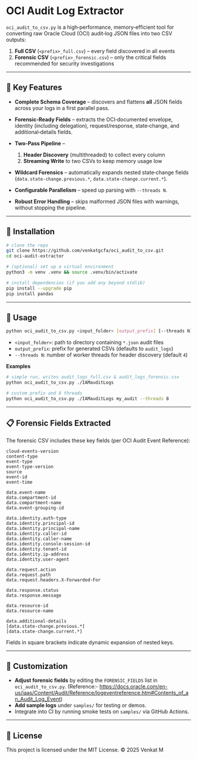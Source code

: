 # OCI Audit Log Extractor

`oci_audit_to_csv.py` is a high‑performance, memory‑efficient tool for converting raw Oracle Cloud (OCI) audit‑log JSON files into two CSV outputs:

1. **Full CSV** (`<prefix>_full.csv`) – every field discovered in all events
2. **Forensic CSV** (`<prefix>_forensic.csv`) – only the critical fields recommended for security investigations

---

## 📖 Key Features

* **Complete Schema Coverage** – discovers and flattens **all** JSON fields across your logs in a first parallel pass.
* **Forensic‑Ready Fields** – extracts the OCI‑documented envelope, identity (including delegation), request/response, state‑change, and additional‑details fields.
* **Two‑Pass Pipeline** –

  1. **Header Discovery** (multithreaded) to collect every column
  2. **Streaming Write** to two CSVs to keep memory usage low
* **Wildcard Forensics** – automatically expands nested state‑change fields (`data.state-change.previous.*`, `data.state-change.current.*`).
* **Configurable Parallelism** – speed up parsing with `--threads N`.
* **Robust Error Handling** – skips malformed JSON files with warnings, without stopping the pipeline.

---

## 🚀 Installation

```bash
# clone the repo
git clone https://github.com/venkatgcfa/oci_audit_to_csv.git
cd oci-audit-extractor

# (optional) set up a virtual environment
python3 -m venv .venv && source .venv/bin/activate

# install dependencies (if you add any beyond stdlib)
pip install --upgrade pip
pip install pandas
```

---

## 🎯 Usage

```bash
python oci_audit_to_csv.py <input_folder> [output_prefix] [--threads N]
```

* `<input_folder>`: path to directory containing `*.json` audit files
* `output_prefix`: prefix for generated CSVs (defaults to `audit_logs`)
* `--threads N`: number of worker threads for header discovery (default `4`)

**Examples**

```bash
# simple run, writes audit_logs_full.csv & audit_logs_forensic.csv
python oci_audit_to_csv.py ./IAMauditLogs

# custom prefix and 8 threads
python oci_audit_to_csv.py ./IAMauditLogs my_audit --threads 8
```

---

## 📋 Forensic Fields Extracted

The forensic CSV includes these key fields (per OCI Audit Event Reference):

```
cloud-events-version
content-type
event-type
event-type-version
source
event-id
event-time

data.event-name
data.compartment-id
data.compartment-name
data.event-grouping-id

data.identity.auth-type
data.identity.principal-id
data.identity.principal-name
data.identity.caller-id
data.identity.caller-name
data.identity.console-session-id
data.identity.tenant-id
data.identity.ip-address
data.identity.user-agent

data.request.action
data.request.path
data.request.headers.X-Forwarded-For

data.response.status
data.response.message

data.resource-id
data.resource-name

data.additional-details
[data.state-change.previous.*]
[data.state-change.current.*]
```

Fields in square brackets indicate dynamic expansion of nested keys.

---

## 🔧 Customization

* **Adjust forensic fields** by editing the `FORENSIC_FIELDS` list in `oci_audit_to_csv.py`. (Reference:- https://docs.oracle.com/en-us/iaas/Content/Audit/Reference/logeventreference.htm#Contents_of_an_Audit_Log_Event)
* **Add sample logs** under `samples/` for testing or demos.
* Integrate into CI by running smoke tests on `samples/` via GitHub Actions.

---

## 📄 License

This project is licensed under the MIT License.
© 2025 Venkat M
